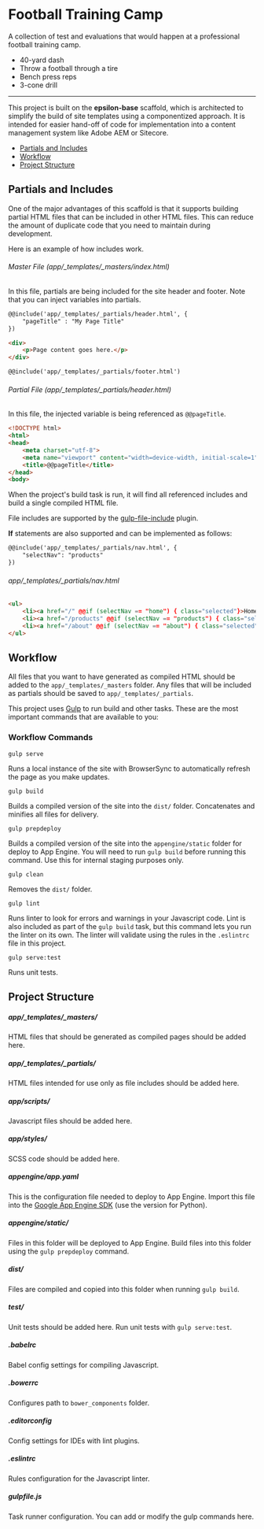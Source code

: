 # Football Training Camp

A collection of test and evaluations that would happen at a professional football training camp.

* 40-yard dash
* Throw a football through a tire
* Bench press reps
* 3-cone drill

---
This project is built on the __epsilon-base__ scaffold, which is architected to simplify the build of site templates using a componentized approach. It is intended for easier hand-off of code for implementation into a content management system like Adobe AEM or Sitecore.

- [Partials and Includes](#partials-and-includes)
- [Workflow](#workflow)
- [Project Structure](#project-structure)

## Partials and Includes

One of the major advantages of this scaffold is that it supports building partial HTML files that can be included in other HTML files. This can reduce the amount of duplicate code that you need to maintain during development.

Here is an example of how includes work.

###### Master File (app/\_templates/\_masters/index.html)

In this file, partials are being included for the site header and footer. Note that you can inject variables into partials.

```html
@@include('app/_templates/_partials/header.html', {
	"pageTitle" : "My Page Title"
})

<div>
	<p>Page content goes here.</p>
</div>

@@include('app/_templates/_partials/footer.html')
```


###### Partial File (app/\_templates/\_partials/header.html)

In this file, the injected variable is being referenced as `@@pageTitle`.

```html
<!DOCTYPE html>
<html>
<head>
	<meta charset="utf-8">
	<meta name="viewport" content="width=device-width, initial-scale=1">
	<title>@@pageTitle</title>
</head>
<body>
```

When the project's build task is run, it will find all referenced includes and build a single compiled HTML file.

File includes are supported by the [gulp-file-include](https://www.npmjs.com/package/gulp-file-include) plugin.

__If__ statements are also supported and can be implemented as follows:

```html
@@include('app/_templates/_partials/nav.html', {
	"selectNav": "products"
})
```

###### app/\_templates/\_partials/nav.html

```html
<ul>
	<li><a href="/" @@if (selectNav == "home") { class="selected"}>Home</a></li>
	<li><a href="/products" @@if (selectNav == "products") { class="selected"}>Products</a></li>
	<li><a href="/about" @@if (selectNav == "about") { class="selected"}>About</a></li>
</ul>
```


## Workflow

All files that you want to have generated as compiled HTML should be added to the `app/_templates/_masters` folder. Any files that will be included as partials should be saved to `app/_templates/_partials`.

This project uses [Gulp](http://gulpjs.com/) to run build and other tasks. These are the most important commands that are available to you:


### Workflow Commands

	gulp serve

Runs a local instance of the site with BrowserSync to automatically refresh the page as you make updates.

	gulp build

Builds a compiled version of the site into the `dist/` folder. Concatenates and minifies all files for delivery.

	gulp prepdeploy

Builds a compiled version of the site into the `appengine/static` folder for deploy to App Engine. You will need to run `gulp build` before running this command. Use this for internal staging purposes only.

	gulp clean

Removes the `dist/` folder.

	gulp lint

Runs linter to look for errors and warnings in your Javascript code. Lint is also included as part of the `gulp build` task, but this command lets you run the linter on its own. The linter will validate using the rules in the `.eslintrc` file in this project.

	gulp serve:test

Runs unit tests.


## Project Structure

##### app/\_templates/\_masters/

HTML files that should be generated as compiled pages should be added here.

##### app/\_templates/\_partials/

HTML files intended for use only as file includes should be added here.

##### app/scripts/

Javascript files should be added here.

##### app/styles/

SCSS code should be added here.

##### appengine/app.yaml

This is the configuration file needed to deploy to App Engine. Import this file into the [Google App Engine SDK](https://cloud.google.com/appengine/downloads) (use the version for Python).

##### appengine/static/

Files in this folder will be deployed to App Engine. Build files into this folder using the `gulp prepdeploy` command.

##### dist/

Files are compiled and copied into this folder when running `gulp build`.

##### test/

Unit tests should be added here. Run unit tests with `gulp serve:test`.

##### .babelrc

Babel config settings for compiling Javascript.

##### .bowerrc

Configures path to `bower_components` folder.

##### .editorconfig

Config settings for IDEs with lint plugins.

##### .eslintrc

Rules configuration for the Javascript linter.

##### gulpfile.js

Task runner configuration. You can add or modify the gulp commands here.
